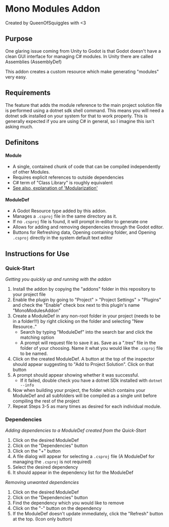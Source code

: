 # Mono Modules Addon

Created by QueenOfSquiggles with <3


## Purpose
One glaring issue coming from Unity to Godot is that Godot doesn't have a clean GUI interface for managing C# modules. In Unity there are called Assemblies (AssemblyDef)

This addon creates a custom resource which make generating "modules" very easy. 

## Requirements
The feature that adds the module reference to the main project solution file is performed using a dotnet sdk shell command. This means you will need a dotnet sdk installed on your system for that to work properly. This is generally expected if you are using C# in general, so I imagine this isn't asking much.

## Definitons

#### Module
- A single, contained chunk of code that can be compiled independently of other Modules. 
- Requires explicit references to outside dependencies
- C# term of "Class Library" is roughly equivalent
- [See also, explanation of 'Modularization'](http://www.codingcris.com/what-is-modularization/)

#### ModuleDef
- A Godot Resource type added by this addon.
- Manages a `.csproj` file in the same directory as it.
- If no `.csproj` file is found, it will prompt in-editor to generate one
- Allows for adding and removing dependencies through the Godot editor.
- Buttons for Refreshing data, Opening containing folder, and Opening `.csproj` directly in the system default text editor

## Instructions for Use

### Quick-Start

*Getting you quickly up and running with the addon*

1. Install the addon by copying the "addons" folder in this repository to your project file
2. Enable the plugin by going to "Project" > "Project Settings" > "Plugins" and check the "Enable" check box next to this plugin's name "MonoModulesAddon"
3. Create a ModuleDef in any non-root folder in your project (needs to be in a folder!!!) by right clicking on the folder and selecting "New Resource.."
    - Search by typing "ModuleDef" into the search bar and click the matching option
    - A prompt will request file to save it as. Save as a ".tres" file in the folder of your choosing. Name it what you would like the `.csproj` file to be named.
4. Click on the created ModuleDef. A button at the top of the inspector should appear suggesting to "Add to Project Solution". Click on that button
5. A prompt should appear showing whether it was successful.
    - If it failed, double check you have a dotnet SDk installed with `dotnet --info`
6. Now when building your project, the folder which contains your ModuleDef and all subfolders will be compiled as a single unit before compiling the rest of the project
7. Repeat Steps 3-5 as many times as desired for each individual module.

### Dependencies

*Adding dependencies to a ModuleDef created from the Quick-Start*

1. Click on the desired ModuleDef
2. Click on the "Dependencies" button
3. Click on the "+" button
4. A file dialog will appear for selecting a `.csproj` file (A ModuleDef for managing the `.csproj` is not required)
5. Select the desired dependency
6. It should appear in the dependency list for the ModuleDef

*Removing unwanted dependencies*

1. Click on the desired ModuleDef
2. Click on the "Dependencies" button
3. Find the dependency which you would like to remove
4. Click on the "-" button on the dependency
5. If the ModuleDef doesn't update immediately, click the "Refresh" button at the top. (Icon only button)






